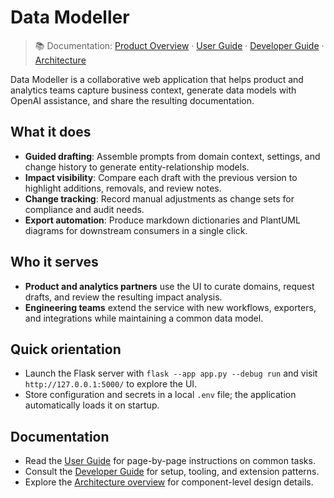 # Data Modeller

> 📚 Documentation: [Product Overview](README.md) · [User Guide](docs/USER_GUIDE.md) · [Developer Guide](docs/DEVELOPERS.md) · [Architecture](ARCHITECTURE.md)

Data Modeller is a collaborative web application that helps product and analytics teams capture business context, generate data models with OpenAI assistance, and share the resulting documentation.

## What it does

- **Guided drafting**: Assemble prompts from domain context, settings, and change history to generate entity-relationship models.
- **Impact visibility**: Compare each draft with the previous version to highlight additions, removals, and review notes.
- **Change tracking**: Record manual adjustments as change sets for compliance and audit needs.
- **Export automation**: Produce markdown dictionaries and PlantUML diagrams for downstream consumers in a single click.

## Who it serves

- **Product and analytics partners** use the UI to curate domains, request drafts, and review the resulting impact analysis.
- **Engineering teams** extend the service with new workflows, exporters, and integrations while maintaining a common data model.

## Quick orientation

- Launch the Flask server with `flask --app app.py --debug run` and visit `http://127.0.0.1:5000/` to explore the UI.
- Store configuration and secrets in a local `.env` file; the application automatically loads it on startup.

## Documentation

- Read the [User Guide](docs/USER_GUIDE.md) for page-by-page instructions on common tasks.
- Consult the [Developer Guide](docs/DEVELOPERS.md) for setup, tooling, and extension patterns.
- Explore the [Architecture overview](ARCHITECTURE.md) for component-level design details.
